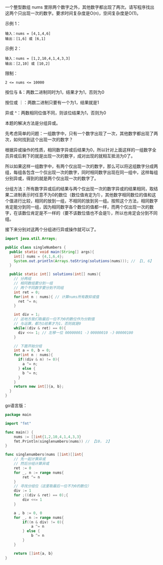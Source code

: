一个整型数组 nums 里除两个数字之外，其他数字都出现了两次。请写程序找出这两个只出现一次的数字。要求时间复杂度是O(n)，空间复杂度是O(1)。

 

示例 1：
```
输入：nums = [4,1,4,6]
输出：[1,6] 或 [6,1]
```
示例 2：
```
输入：nums = [1,2,10,4,1,4,3,3]
输出：[2,10] 或 [10,2]
```

限制：
```
2 <= nums <= 10000
```


按位与 &：两数二进制同时为1，结果才为1，否则为0

按位或 ｜：两数二进制只要有一个为1，结果就是1

异或 ^：两数相同位值不同，则该位结果为1，否则为0



本题的解决方法是分组异或。

先考虑简单的问题：一组数字中，只有一个数字出现了一次，其他数字都出现了两次，如何找到这个出现一次的数字？

根据异或操作的性质，相同数字异或后结果为0，所以针对上面这样的一组数字全员异或后剩下的就是出现一次的数字，成对出现的就相互抵消为0了。

所以如果这样一组数字中，有两个仅出现一次的数字，那么可以将这组数字分成两组，每组各包含一个仅出现一次的数字，同时相同数字出现在同一组中，这样每组分别异或，得到的就是两个仅出现一次的数字了。

分组方法：所有数字异或后的结果与两个仅出现一次的数字异或的结果相同，取结果二进制表示时任意不为0的数位（数位值肯定为1），其他数字相同数位的值和这个值进行比较，相同的放到一组，不相同的放到另一组。按照这个方法，相同数字肯定能分到同一组，因为相同数字各个数位的值都一样，而两个仅出现一次的数字，在该数位肯定是不一样的（要不该数位值也不会是1），所以也肯定会分到不同组。

接下来分别对这两个分组进行异或操作就可以了。



```java
import java.util.Arrays;

public class singleNumbers {
  public static void main(String[] args){
    int[] nums = {4,1,6,4};
    System.out.println(Arrays.toString(solutions(nums))); // 【1, 6】
  }

  public static int[] solutions(int[] nums){
    // 分两组
    // 相同数组要分到一组
    // 两个不同数字要分到不同组
    int ret = 0;
    for(int n : nums){ // 计算nums所有数抑或值
      ret ^= n;
    }

    int div = 1;
    // 这地方我们取最后一位不为0的数位作为分割值
    // 与运算，都为1结果才为1，否则就是0
    while((div & ret) == 0){
      div <<= 1; // 左移一位 00000001 -》00000010 -》00000100
    }

    // 下面开始分组
    int a = 0, b = 0;
    for(int n : nums){
      if((div & n) != 0){
        a ^= n;
      } else {
        b ^= n;
      }
    }
    return new int[]{a, b};
  }
}

```



go语言版：

```go
package main

import "fmt"

func main() {
	nums := []int{1,2,10,4,1,4,3,3}
	fmt.Println(singlenumbers(nums)) // 【10， 2】
}

func singlenumbers(nums []int)[]int{
	// 先一起计算异或
	// 然后分组计算异或
	ret := 0
	for _, n := range nums{
		ret ^= n
	}
	// 寻找分组位（这里取最后一位不为0的数位）
	div := 1
	for ;((div & ret) == 0);{
		div <<= 1
	}

	a , b := 0, 0
	for _, n := range nums{
		if((n & div) != 0){
			a ^= n
		} else {
			b ^= n
		}
	}

	return []int{a, b}
}
```






